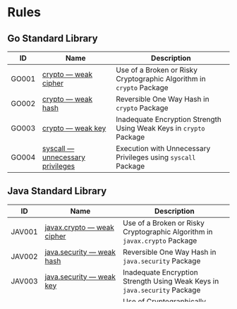 # Rules

## Go Standard Library

| ID | Name | Description |
|----|------|-------------|
| GO001 | [crypto — weak cipher](rules/go/stdlib/crypto-weak-cipher.md) | Use of a Broken or Risky Cryptographic Algorithm in `crypto` Package |
| GO002 | [crypto — weak hash](rules/go/stdlib/crypto-weak-hash.md) | Reversible One Way Hash in `crypto` Package |
| GO003 | [crypto — weak key](rules/go/stdlib/crypto-weak-key.md) | Inadequate Encryption Strength Using Weak Keys in `crypto` Package |
| GO004 | [syscall — unnecessary privileges](rules/go/stdlib/syscall-setuid-root.md) | Execution with Unnecessary Privileges using `syscall` Package |

## Java Standard Library

| ID | Name | Description |
|----|------|-------------|
| JAV001 | [javax.crypto — weak cipher](rules/java/stdlib/javax-crypto-weak-cipher.md) | Use of a Broken or Risky Cryptographic Algorithm in `javax.crypto` Package |
| JAV002 | [java.security — weak hash](rules/java/stdlib/java-security-weak-hash.md) | Reversible One Way Hash in `java.security` Package |
| JAV003 | [java.security — weak key](rules/java/stdlib/java-security-weak-key.md) | Inadequate Encryption Strength Using Weak Keys in `java.security` Package |
| JAV004 | [java.security — weak random](rules/java/stdlib/java-security-weak-random.md) | Use of Cryptographically Weak Pseudo-Random Number Generator `SHA1PRNG` |
| JAV005 | [javax.servlet.http — insecure cookie](rules/java/stdlib/javax-servlet-http-insecure-cookie.md) | Sensitive Cookie in HTTPS Session Without 'Secure' Attribute |
| JAV006 | [java.net — insecure cookie](rules/java/stdlib/java-net-insecure-cookie.md) | Sensitive Cookie in HTTPS Session Without 'Secure' Attribute |

## Python Standard Library

| ID | Name | Description |
|----|------|-------------|
| PY001 | [assert](rules/python/stdlib/assert.md) | Improper Check Using `assert` Function |
| PY002 | [crypt — weak hash](rules/python/stdlib/crypt-weak-hash.md) | Reversible One Way Hash in `crypt` Module |
| PY003 | [ftplib — cleartext](rules/python/stdlib/ftplib-cleartext.md) | Cleartext Transmission of Sensitive Information in the `ftplib` Module |
| PY004 | [hashlib — weak hash](rules/python/stdlib/hashlib-weak-hash.md) | Reversible One Way Hash in `hashlib` Module |
| PY005 | [hmac — timing attack](rules/python/stdlib/hmac-timing-attack.md) | Observable Timing Discrepancy in `hmac` Module |
| PY006 | [hmac — weak hash](rules/python/stdlib/hmac-weak-hash.md) | Reversible One Way Hash in `hmac` Module |
| PY007 | [http — secret in url](rules/python/stdlib/http-url-secret.md) | Use of HTTP Request Method With Sensitive Query Strings |
| PY008 | [imaplib — cleartext](rules/python/stdlib/imaplib-cleartext.md) | Cleartext Transmission of Sensitive Information in the `imaplib` Module |
| PY009 | [json — load](rules/python/stdlib/json-load.md) | Deserialization of Untrusted Data in the `json` Module |
| PY010 | [logging — insecure listen config](rules/python/stdlib/logging-insecure-listen-config.md) | Code Injection in Logging Config |
| PY011 | [marshal — load](rules/python/stdlib/marshal-load.md) | Deserialization of Untrusted Data in the `marshal` Module |
| PY012 | [nntplib — cleartext](rules/python/stdlib/nntplib-cleartext.md) | Cleartext Transmission of Sensitive Information in the `nntplib` Module |
| PY013 | [pickle — load](rules/python/stdlib/pickle-load.md) | Deserialization of Untrusted Data in `pickle` Module |
| PY014 | [poplib — cleartext](rules/python/stdlib/poplib-cleartext.md) | Cleartext Transmission of Sensitive Information in the `poplib` Module |
| PY015 | [shelve — open](rules/python/stdlib/shelve-open.md) | Deserialization of Untrusted Data in the `shelve` Module |
| PY016 | [smtplib — cleartext](rules/python/stdlib/smtplib-cleartext.md) | Cleartext Transmission of Sensitive Information in the `smtplib` Module |
| PY017 | [ssl — unverified context](rules/python/stdlib/ssl-create-unverified-context.md) | Inadequate Encryption Strength Using Weak Keys in `SSLContext` |
| PY018 | [ssl — insecure tls version](rules/python/stdlib/ssl-insecure-tls-version.md) | Improper Certificate Validation Using `ssl._create_unverified_context` |
| PY019 | [ssl — weak key](rules/python/stdlib/ssl-context-weak-key.md) | Inadequate Encryption Strength Using Weak SSL Protocols |
| PY020 | [telnetlib — cleartext](rules/python/stdlib/telnetlib-cleartext.md) | Cleartext Transmission of Sensitive Information in the `telnetlib` Module |
| PY021 | [tempfile — mktemp race condition](rules/python/stdlib/tempfile-mktemp-race-condition.md) | Insecure Temporary File in the ``tempfile`` Module |
| PY022 | [ftplib — unverified context](rules/python/stdlib/ftplib-unverified-context.md) | Improper Certificate Validation Using `ftplib` |
| PY023 | [imaplib — unverified context](rules/python/stdlib/imaplib-unverified-context.md) | Improper Certificate Validation Using `imaplib` |
| PY024 | [nntplib — unverified context](rules/python/stdlib/nntplib-unverified-context.md) | Improper Certificate Validation Using `nntplib` |
| PY025 | [poplib — unverified context](rules/python/stdlib/poplib-unverified-context.md) | Improper Certificate Validation Using `poplib` |
| PY026 | [smtplib — unverified context](rules/python/stdlib/smtplib-unverified-context.md) | Improper Certificate Validation Using `smtplib` |
| PY027 | [argparse — sensitive info](rules/python/stdlib/argparse-sensitive-info.md) | Invocation of Process Using Visible Sensitive Information in `argparse` |
| PY028 | [secrets — weak token](rules/python/stdlib/secrets-weak-token.md) | Insufficient Token Length |
| PY029 | [socket — unrestricted bind](rules/python/stdlib/socket-unrestricted-bind.md) | Binding to an Unrestricted IP Address in `socket` Module |
| PY030 | [socketserver — unrestricted bind](rules/python/stdlib/socketserver-unrestricted-bind.md) | Binding to an Unrestricted IP Address in `socketserver` Module |
| PY031 | [http — unrestricted bind](rules/python/stdlib/http-server-unrestricted-bind.md) | Binding to an Unrestricted IP Address in `http.server` Module |
| PY032 | [xmlrpc — unrestricted bind](rules/python/stdlib/xmlrpc-server-unrestricted-bind.md) | Binding to an Unrestricted IP Address in `xmlrpc.server` Module |
| PY033 | [re — denial of service](rules/python/stdlib/re-denial-of-service.md) | Inefficient Regular Expression Complexity in `re` Module |
| PY034 | [hmac — weak key](rules/python/stdlib/hmac-weak-key.md) | Insufficient `hmac` Key Size |
| PY035 | [hashlib — improper prng](rules/python/stdlib/hashlib-improper-prng.md) | Improper Randomness for Cryptographic `hashlib` Functions |
| PY036 | [os — incorrect permission](rules/python/stdlib/os-loose-file-perm.md) | Incorrect Permission Assignment for Critical Resource using `os` Module |
| PY037 | [pathlib — incorrect permission](rules/python/stdlib/pathlib-loose-file-perm.md) | Incorrect Permission Assignment for Critical Resource using `pathlib` Module |
| PY038 | [os — unnecessary privileges](rules/python/stdlib/os-setuid-root.md) | Execution with Unnecessary Privileges using `os` Module |
